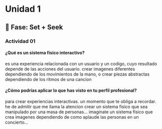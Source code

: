 # Unidad 1

## 🔎 Fase: Set + Seek

### Actividad 01

#### ¿Qué es un sistema físico interactivo?
es una experiencia relacionada con un usuario y un codigo, cuyo resultado depende de las acciones del usuario. crear imagenes diferentes dependiendo de los movimientos de la mano, o crear piezas abstractas dependiendo de los ritmos de una cancion

#### ¿Cómo podrías aplicar lo que has visto en tu perfil profesional?
para crear experiencias interactivas. un momento que te obliga a recordar. he de admitir que me llama la atencion crear un sistema fisico que sea manipulado por una masa de personas... imagínate un sistema físico que crea imagenes dependiendo de como aplaude las personas en un concierto... 
